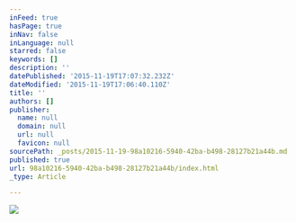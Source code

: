 ```yaml
---
inFeed: true
hasPage: true
inNav: false
inLanguage: null
starred: false
keywords: []
description: ''
datePublished: '2015-11-19T17:07:32.232Z'
dateModified: '2015-11-19T17:06:40.110Z'
title: ''
authors: []
publisher:
  name: null
  domain: null
  url: null
  favicon: null
sourcePath: _posts/2015-11-19-98a10216-5940-42ba-b498-28127b21a44b.md
published: true
url: 98a10216-5940-42ba-b498-28127b21a44b/index.html
_type: Article

---
```

![](https://the-grid-user-content.s3-us-west-2.amazonaws.com/4fddc749-58ef-4ab5-b8a6-f1b056472695.jpg)